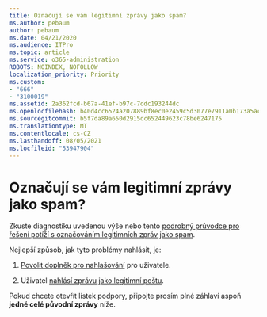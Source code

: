 ```yaml
---
title: Označují se vám legitimní zprávy jako spam?
ms.author: pebaum
author: pebaum
ms.date: 04/21/2020
ms.audience: ITPro
ms.topic: article
ms.service: o365-administration
ROBOTS: NOINDEX, NOFOLLOW
localization_priority: Priority
ms.custom:
- "666"
- "3100019"
ms.assetid: 2a362fcd-b67a-41ef-b97c-7ddc193244dc
ms.openlocfilehash: b40d4cc6524a207889bf8ec0e2459c5d3077e7911a0b173a5ac87bb330d5d2cb
ms.sourcegitcommit: b5f7da89a650d2915dc652449623c78be6247175
ms.translationtype: MT
ms.contentlocale: cs-CZ
ms.lasthandoff: 08/05/2021
ms.locfileid: "53947904"
---
```

# <a name="do-you-have-legitimate-messages-being-marked-as-spam"></a>Označují se vám legitimní zprávy jako spam?

Zkuste diagnostiku uvedenou výše nebo tento [ podrobný průvodce pro řešení potíží s označováním legitimních zpráv jako spam](https://docs.microsoft.com/microsoft-365/security/office-365-security/anti-spam-protection).
  
Nejlepší způsob, jak tyto problémy nahlásit, je:

1. [Povolit doplněk pro nahlašování](https://docs.microsoft.com/microsoft-365/security/office-365-security/enable-the-report-message-add-in) pro uživatele.

2. Uživatel [nahlásí zprávu jako legitimní poštu](https://support.office.com/article/use-the-report-message-add-in-b5caa9f1-cdf3-4443-af8c-ff724ea719d2).

Pokud chcete otevřít lístek podpory, připojte prosím plné záhlaví aspoň **jedné celé původní zprávy** níže.
  